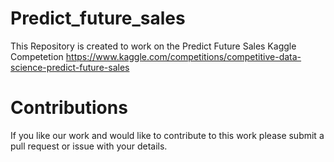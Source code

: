 # Predict_future_sales

This Repository is created to work on the Predict Future Sales Kaggle Competetion
https://www.kaggle.com/competitions/competitive-data-science-predict-future-sales

# Contributions
If you like our work and would like to contribute to this work please submit a pull request or issue with your details.
